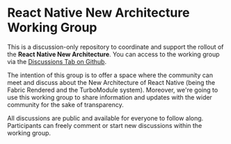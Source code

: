 # React Native New Architecture Working Group

This is a discussion-only repository to coordinate and support the rollout of the **React Native New Architecture**. 
You can access to the working group via the [Discussions Tab on Github](https://github.com/reactwg/react-native-new-architecture/discussions).

The intention of this group is to offer a space where the community can meet and discuss about the New Architecture of React Native (being the Fabric Rendered and the TurboModule system). Moreover, we're going to use this working group to share information and updates with the wider community for the sake of transparency.

All discussions are public and available for everyone to follow along. Participants can freely comment or start new discussions within the working group.

